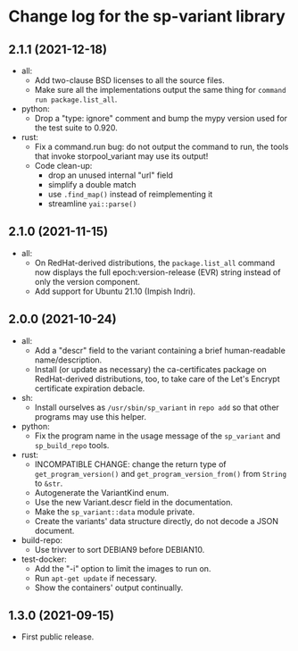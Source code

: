 # Change log for the sp-variant library

## 2.1.1 (2021-12-18)
- all:
  - Add two-clause BSD licenses to all the source files.
  - Make sure all the implementations output the same thing for
    `command run package.list_all`.
- python:
  - Drop a "type: ignore" comment and bump the mypy version used for
    the test suite to 0.920.
- rust:
  - Fix a command.run bug: do not output the command to run, the tools
    that invoke storpool_variant may use its output!
  - Code clean-up:
    - drop an unused internal "url" field
    - simplify a double match
    - use `.find_map()` instead of reimplementing it
    - streamline `yai::parse()`

## 2.1.0 (2021-11-15)

- all:
  - On RedHat-derived distributions, the `package.list_all` command now
    displays the full epoch:version-release (EVR) string instead of
    only the version component.
  - Add support for Ubuntu 21.10 (Impish Indri).

## 2.0.0 (2021-10-24)

- all:
  - Add a "descr" field to the variant containing a brief
    human-readable name/description.
  - Install (or update as necessary) the ca-certificates package on
    RedHat-derived distributions, too, to take care of the Let's Encrypt
    certificate expiration debacle.
- sh:
  - Install ourselves as `/usr/sbin/sp_variant` in `repo add` so that
    other programs may use this helper.
- python:
  - Fix the program name in the usage message of the `sp_variant` and
    `sp_build_repo` tools.
- rust:
  - INCOMPATIBLE CHANGE: change the return type of `get_program_version()`
    and `get_program_version_from()` from `String` to `&str`.
  - Autogenerate the VariantKind enum.
  - Use the new Variant.descr field in the documentation.
  - Make the `sp_variant::data` module private.
  - Create the variants' data structure directly, do not decode a JSON
    document.
- build-repo:
  - Use trivver to sort DEBIAN9 before DEBIAN10.
- test-docker:
  - Add the "-i" option to limit the images to run on.
  - Run `apt-get update` if necessary.
  - Show the containers' output continually.

## 1.3.0 (2021-09-15)

- First public release.
